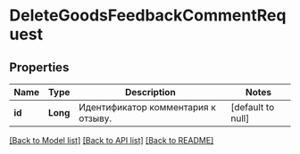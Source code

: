 # DeleteGoodsFeedbackCommentRequest
## Properties

| Name | Type | Description | Notes |
|------------ | ------------- | ------------- | -------------|
| **id** | **Long** | Идентификатор комментария к отзыву.  | [default to null] |

[[Back to Model list]](../README.md#documentation-for-models) [[Back to API list]](../README.md#documentation-for-api-endpoints) [[Back to README]](../README.md)

